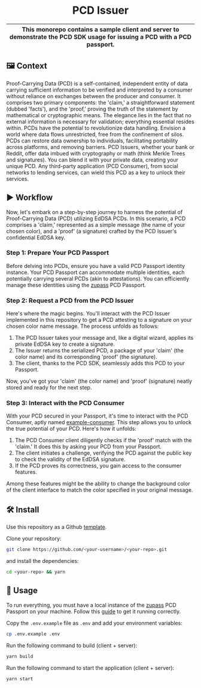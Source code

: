 <p align="center">
    <h1 align="center">
        PCD Issuer
    </h1>
</p>

| This monorepo contains a sample client and server to demonstrate the PCD SDK usage for issuing a PCD with a PCD passport. |
| ------------------------------------------------------------------------------------------------------------------------- |

## 🖼 Context

Proof-Carrying Data (PCD) is a self-contained, independent entity of data carrying sufficient information to be verified and interpreted by a consumer without reliance on exchanges between the producer and consumer. It comprises two primary components: the 'claim,' a straightforward statement (dubbed 'facts'), and the 'proof,' proving the truth of the statement by mathematical or cryptographic means. The elegance lies in the fact that no external information is necessary for validation; everything essential resides within. PCDs have the potential to revolutionize data handling. Envision a world where data flows unrestricted, free from the confinement of silos. PCDs can restore data ownership to individuals, facilitating portability across platforms, and removing barriers. PCD Issuers, whether your bank or Reddit, offer data imbued with cryptography or math (think Merkle Trees and signatures). You can blend it with your private data, creating your unique PCD. Any third-party application (PCD Consumer), from social networks to lending services, can wield this PCD as a key to unlock their services.

## ▶️ Workflow

Now, let's embark on a step-by-step journey to harness the potential of Proof-Carrying Data (PCD) utilizing EdDSA PCDs. In this scenario, a PCD comprises a 'claim,' represented as a simple message (the name of your chosen color), and a 'proof' (a signature) crafted by the PCD Issuer's confidential EdDSA key.

### Step 1: Prepare Your PCD Passport
Before delving into PCDs, ensure you have a valid PCD Passport identity instance. Your PCD Passport can accommodate multiple identities, each potentially carrying several PCDs (akin to attestations). You can efficiently manage these identities using the [zupass](https://github.com/proofcarryingdata/zupass/) PCD Passport.

### Step 2: Request a PCD from the PCD Issuer
Here's where the magic begins. You'll interact with the PCD Issuer implemented in this repository to get a PCD attesting to a signature on your chosen color name message. The process unfolds as follows:

1. The PCD Issuer takes your message and, like a digital wizard, applies its private EdDSA key to create a signature.
2. The Issuer returns the serialized PCD, a package of your 'claim' (the color name) and its corresponding 'proof' (the signature).
3. The client, thanks to the PCD SDK, seamlessly adds this PCD to your Passport.

Now, you've got your 'claim' (the color name) and 'proof' (signature) neatly stored and ready for the next step.

### Step 3: Interact with the PCD Consumer
With your PCD secured in your Passport, it's time to interact with the PCD Consumer, aptly named [example-consumer](https://github.com/proofcarryingdata/example-consumer). This step allows you to unlock the true potential of your PCD. Here's how it unfolds:

1. The PCD Consumer client diligently checks if the 'proof' match with the 'claim.' It does this by asking your PCD from your Passport.
2. The client initiates a challenge, verifying the PCD against the public key to check the validity of the EdDSA signature.
3. If the PCD proves its correctness, you gain access to the consumer features.

Among these features might be the ability to change the background color of the client interface to match the color specified in your original message.

## 🛠 Install

Use this repository as a Github [template](https://github.com/proofcarryingdata/example-issuer/generate).

Clone your repository:

```bash
git clone https://github.com/<your-username>/<your-repo>.git
```

and install the dependencies:

```bash
cd <your-repo> && yarn
```

## 📜 Usage

To run everything, you must have a local instance of the [zupass](https://github.com/proofcarryingdata/zupass/) PCD Passport on your machine. Follow this [guide](https://github.com/proofcarryingdata/zupass/#for-developers-local-development) to get it running correctly.

Copy the `.env.example` file as `.env` and add your environment variables:

```bash
cp .env.example .env
```

Run the following command to build (client + server):

```sh
yarn build
```

Run the following command to start the application (client + server):

```bash
yarn start
```